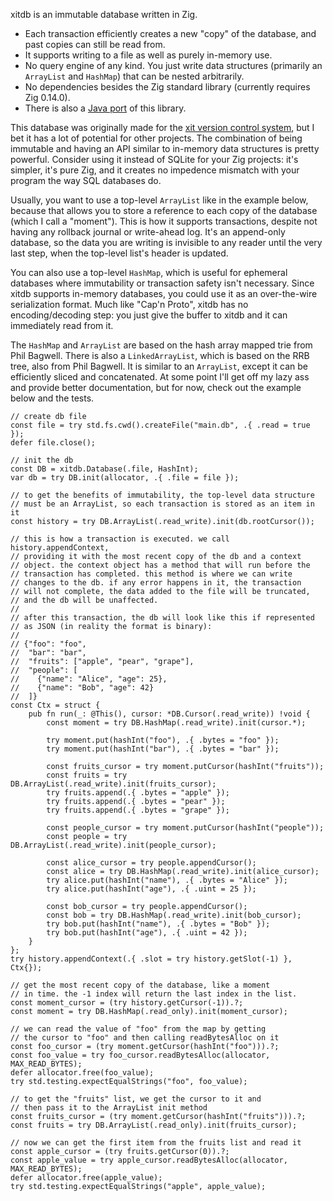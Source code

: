 xitdb is an immutable database written in Zig.

* Each transaction efficiently creates a new "copy" of the database, and past copies can still be read from.
* It supports writing to a file as well as purely in-memory use.
* No query engine of any kind. You just write data structures (primarily an `ArrayList` and `HashMap`) that can be nested arbitrarily.
* No dependencies besides the Zig standard library (currently requires Zig 0.14.0).
* There is also a [Java port](https://github.com/radarroark/xitdb-java) of this library.

This database was originally made for the [xit version control system](https://github.com/radarroark/xit), but I bet it has a lot of potential for other projects. The combination of being immutable and having an API similar to in-memory data structures is pretty powerful. Consider using it instead of SQLite for your Zig projects: it's simpler, it's pure Zig, and it creates no impedence mismatch with your program the way SQL databases do.

Usually, you want to use a top-level `ArrayList` like in the example below, because that allows you to store a reference to each copy of the database (which I call a "moment"). This is how it supports transactions, despite not having any rollback journal or write-ahead log. It's an append-only database, so the data you are writing is invisible to any reader until the very last step, when the top-level list's header is updated.

You can also use a top-level `HashMap`, which is useful for ephemeral databases where immutability or transaction safety isn't necessary. Since xitdb supports in-memory databases, you could use it as an over-the-wire serialization format. Much like "Cap'n Proto", xitdb has no encoding/decoding step: you just give the buffer to xitdb and it can immediately read from it.

The `HashMap` and `ArrayList` are based on the hash array mapped trie from Phil Bagwell. There is also a `LinkedArrayList`, which is based on the RRB tree, also from Phil Bagwell. It is similar to an `ArrayList`, except it can be efficiently sliced and concatenated. At some point I'll get off my lazy ass and provide better documentation, but for now, check out the example below and the tests.

```zig
// create db file
const file = try std.fs.cwd().createFile("main.db", .{ .read = true });
defer file.close();

// init the db
const DB = xitdb.Database(.file, HashInt);
var db = try DB.init(allocator, .{ .file = file });

// to get the benefits of immutability, the top-level data structure
// must be an ArrayList, so each transaction is stored as an item in it
const history = try DB.ArrayList(.read_write).init(db.rootCursor());

// this is how a transaction is executed. we call history.appendContext,
// providing it with the most recent copy of the db and a context
// object. the context object has a method that will run before the
// transaction has completed. this method is where we can write
// changes to the db. if any error happens in it, the transaction
// will not complete, the data added to the file will be truncated,
// and the db will be unaffected.
//
// after this transaction, the db will look like this if represented
// as JSON (in reality the format is binary):
//
// {"foo": "foo",
//  "bar": "bar",
//  "fruits": ["apple", "pear", "grape"],
//  "people": [
//    {"name": "Alice", "age": 25},
//    {"name": "Bob", "age": 42}
//  ]}
const Ctx = struct {
    pub fn run(_: @This(), cursor: *DB.Cursor(.read_write)) !void {
        const moment = try DB.HashMap(.read_write).init(cursor.*);

        try moment.put(hashInt("foo"), .{ .bytes = "foo" });
        try moment.put(hashInt("bar"), .{ .bytes = "bar" });

        const fruits_cursor = try moment.putCursor(hashInt("fruits"));
        const fruits = try DB.ArrayList(.read_write).init(fruits_cursor);
        try fruits.append(.{ .bytes = "apple" });
        try fruits.append(.{ .bytes = "pear" });
        try fruits.append(.{ .bytes = "grape" });

        const people_cursor = try moment.putCursor(hashInt("people"));
        const people = try DB.ArrayList(.read_write).init(people_cursor);

        const alice_cursor = try people.appendCursor();
        const alice = try DB.HashMap(.read_write).init(alice_cursor);
        try alice.put(hashInt("name"), .{ .bytes = "Alice" });
        try alice.put(hashInt("age"), .{ .uint = 25 });

        const bob_cursor = try people.appendCursor();
        const bob = try DB.HashMap(.read_write).init(bob_cursor);
        try bob.put(hashInt("name"), .{ .bytes = "Bob" });
        try bob.put(hashInt("age"), .{ .uint = 42 });
    }
};
try history.appendContext(.{ .slot = try history.getSlot(-1) }, Ctx{});

// get the most recent copy of the database, like a moment
// in time. the -1 index will return the last index in the list.
const moment_cursor = (try history.getCursor(-1)).?;
const moment = try DB.HashMap(.read_only).init(moment_cursor);

// we can read the value of "foo" from the map by getting
// the cursor to "foo" and then calling readBytesAlloc on it
const foo_cursor = (try moment.getCursor(hashInt("foo"))).?;
const foo_value = try foo_cursor.readBytesAlloc(allocator, MAX_READ_BYTES);
defer allocator.free(foo_value);
try std.testing.expectEqualStrings("foo", foo_value);

// to get the "fruits" list, we get the cursor to it and
// then pass it to the ArrayList init method
const fruits_cursor = (try moment.getCursor(hashInt("fruits"))).?;
const fruits = try DB.ArrayList(.read_only).init(fruits_cursor);

// now we can get the first item from the fruits list and read it
const apple_cursor = (try fruits.getCursor(0)).?;
const apple_value = try apple_cursor.readBytesAlloc(allocator, MAX_READ_BYTES);
defer allocator.free(apple_value);
try std.testing.expectEqualStrings("apple", apple_value);
```
